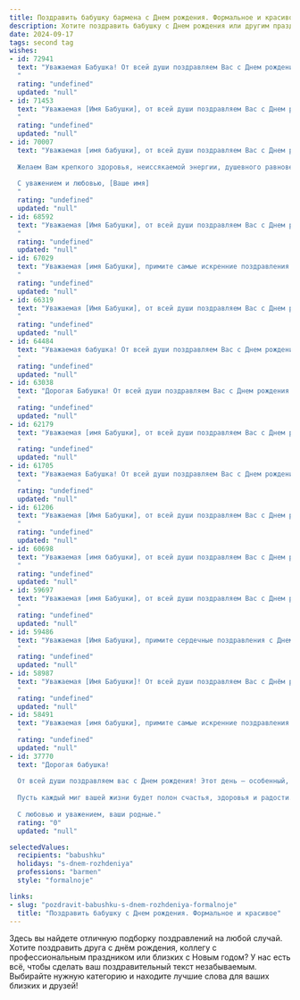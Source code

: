 ```yaml
---
title: Поздравить бабушку бармена c Днем рождения. Формальное и красивое
description: Хотите поздравить бабушку c Днем рождения или другим праздником? Наш ИИ создаст незабываемое поздравление, а вы обязательно выделитесь среди других.  
date: 2024-09-17
tags: second tag
wishes:
- id: 72941
  text: "Уважаемая Бабушка! От всей души поздравляем Вас с Днем рождения! Желаем Вам крепкого здоровья, бодрости духа, неиссякаемой энергии и радости от каждого прожитого дня. Пусть Ваша жизнь будет полна ярких впечатлений, добрых встреч и приятных моментов.
  "
  rating: "undefined"
  updated: "null"
- id: 71453
  text: "Уважаемая [Имя Бабушки], от всей души поздравляем Вас с Днем рождения! Желаем Вам крепкого здоровья, бодрости духа, творческих успехов и радости от каждого прожитого момента. Пусть Ваша жизнь всегда будет наполнена яркими красками, а улыбка не сходит с Вашего лица. Пусть каждый день приносит Вам новых впечатлений и добрых встреч. Пусть Ваша работа бармена приносит Вам удовольствие и уважение от клиентов. С Днем рождения!
  "
  rating: "undefined"
  updated: "null"
- id: 70007
  text: "Уважаемая [имя бабушки], от всей души поздравляем Вас с Днем рождения!
  
  Желаем Вам крепкого здоровья, неиссякаемой энергии, душевного равновесия и, конечно же,  огромного счастья! Пусть каждый день дарит Вам яркие эмоции и незабываемые моменты радости.
  
  С уважением и любовью, [Ваше имя]
  "
  rating: "undefined"
  updated: "null"
- id: 68592
  text: "Уважаемая [Имя Бабушки], от всей души поздравляем Вас с Днем рождения! Желаем Вам крепкого здоровья,  ярких  и радостных дней,  неиссякаемой жизненной энергии и  оставаться  всегда такой же  обаятельной и  вдохновляющей  барменшей. Пусть Ваша жизнь будет  наполнена  приятными  встречами,  теплом  родных  и  друзей,  и, конечно же,  вкусными  напитками!
  "
  rating: "undefined"
  updated: "null"
- id: 67029
  text: "Уважаемая [имя Бабушки], примите самые искренние поздравления с Днем рождения! Желаем Вам крепкого здоровья, бодрости духа, благополучия и долгих лет жизни. Пусть Ваша работа бармена всегда приносит Вам радость и удовлетворение, а Ваши гости всегда уходят с улыбкой.
  "
  rating: "undefined"
  updated: "null"
- id: 66319
  text: "Уважаемая [Имя Бабушки], от всей души поздравляем Вас с Днем рождения! Желаем Вам крепкого здоровья, бодрости духа,  радости от каждого прожитого дня. Пусть Ваша жизнь будет наполнена любовью, заботой и теплом близких людей.
  "
  rating: "undefined"
  updated: "null"
- id: 64484
  text: "Уважаемая бабушка! От всей души поздравляем Вас с Днем рождения! Желаем Вам крепкого здоровья, семейного благополучия и  радости от каждого прожитого дня. Пусть Ваша профессия бармена всегда приносит Вам удовлетворение и благодарность от клиентов.
  "
  rating: "undefined"
  updated: "null"
- id: 63038
  text: "Дорогая Бабушка! От всей души поздравляем Вас с Днем рождения!  Пусть этот день будет наполнен радостью, теплом и любовью близких. Желаем Вам крепкого здоровья, бодрости духа и всегда молодого сердца. Пусть Ваш профессиональный путь бармена продолжает приносить Вам удовлетворение и успех!
  "
  rating: "undefined"
  updated: "null"
- id: 62179
  text: "Уважаемая [имя Бабушки], от всей души поздравляем Вас с Днем рождения! Желаем Вам крепкого здоровья, бодрости духа и долгих лет жизни. Пусть каждый день дарит Вам радость, а Ваша профессия бармена приносит Вам удовлетворение и успех!
  "
  rating: "undefined"
  updated: "null"
- id: 61705
  text: "Уважаемая Бабушка! От всей души поздравляем Вас с Днем рождения! Желаем Вам крепкого здоровья,  радостных моментов и благополучия. Пусть ваша жизнь будет наполнена яркими красками, а работа за барной стойкой приносит Вам удовольствие  и уважение окружающих. С Днем рождения!
  "
  rating: "undefined"
  updated: "null"
- id: 61206
  text: "Уважаемая [Имя Бабушки], от всей души поздравляем Вас с Днем рождения! Желаем Вам крепкого здоровья, бодрости духа, семейного благополучия и долгих лет жизни, полных радости и любви. Пусть Ваш богатый опыт и профессионализм всегда будут востребованы, а работа бармена приносит Вам удовольствие и признание.
  "
  rating: "undefined"
  updated: "null"
- id: 60698
  text: "Уважаемая [имя бабушки], от всей души поздравляем Вас с Днем рождения! Желаем Вам крепкого здоровья, бодрости духа и  радости от каждого прожитого дня. Пусть Ваша  профессия бармена приносит  Вам  удовлетворение и  окружает Вас приятными людьми.
  "
  rating: "undefined"
  updated: "null"
- id: 59697
  text: "Уважаемая [имя Бабушки], от всей души поздравляем Вас с Днем рождения! Желаем Вам крепкого здоровья, бодрости духа, семейного тепла и долголетия. Пусть Ваш богатый профессиональный опыт, полученный в роли бармена, продолжает радовать Вас и всех, кто Вас окружает.
  "
  rating: "undefined"
  updated: "null"
- id: 59486
  text: "Уважаемая [Имя Бабушки], примите сердечные поздравления с Днем рождения! Желаем Вам крепкого здоровья, бодрости духа и много радостных моментов в жизни. Пусть Ваш профессиональный опыт, накопленный за годы работы барменом, приносит Вам удовлетворение и уважение.
  "
  rating: "undefined"
  updated: "null"
- id: 58987
  text: "Уважаемая [Имя Бабушки]! От всей души поздравляем Вас с Днём рождения! Желаем Вам крепкого здоровья, бодрости духа и долгих лет жизни. Пусть каждый день дарит Вам радость, а Ваше сердце всегда будет согрето любовью близких. Пусть Ваши золотые руки никогда не устанут, а Ваш профессионализм, как опытного бармена, всегда будет востребован. Счастья Вам и всего самого доброго!
  "
  rating: "undefined"
  updated: "null"
- id: 58491
  text: "Уважаемая [имя бабушки], примите самые искренние поздравления с Днем рождения! Желаем Вам крепкого здоровья, бодрости духа и долгих лет жизни. Пусть Ваш богатый опыт и доброта продолжают вдохновлять всех, кто Вас знает. Счастья, радости и благополучия в этот особенный день!
  "
  rating: "undefined"
  updated: "null"
- id: 37770
  text: "Дорогая бабушка!
  
  От всей души поздравляем вас с Днем рождения! Этот день – особенный, ведь именно вы дарите нам тепло, мудрость и любовь. Ваша жизнь, наполненная увлечением и трудолюбием, вдохновляет и радует нас. Как бармен, вы всегда находите подход к каждому, создавая атмосферу уюта и дружелюбия.
  
  Пусть каждый миг вашей жизни будет полон счастья, здоровья и радости. Желаем, чтобы в вашем сердце всегда царило добро, а семья окружала заботой и вниманием. Вы – наш незаменимый источник силы и оптимизма.
  
  С любовью и уважением, ваши родные."
  rating: "0"
  updated: "null"

selectedValues:
  recipients: "babushku"
  holidays: "s-dnem-rozhdeniya"
  professions: "barmen"
  style: "formalnoje"

links:
- slug: "pozdravit-babushku-s-dnem-rozhdeniya-formalnoje"
  title: "Поздравить бабушку c Днем рождения. Формальное и красивое"
---
```


Здесь вы найдете отличную подборку поздравлений на любой случай. 
Хотите поздравить друга с днём рождения, коллегу с профессиональным праздником или близких с Новым годом? У нас есть всё, чтобы сделать ваш поздравительный текст незабываемым. Выбирайте нужную категорию и находите лучшие слова для ваших близких и друзей!
